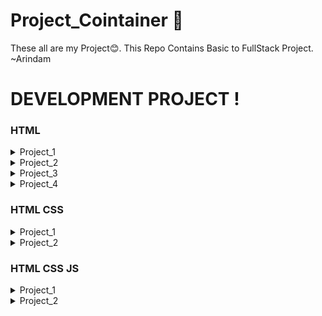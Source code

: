 # Project_Cointainer 🤩
These all are my Project😊.
This Repo Contains Basic to FullStack Project. ~Arindam

# DEVELOPMENT PROJECT !
<div>

### HTML
<details>
    <summary>Project_1</summary>

- [Textual Elegance - HTML Formating](./Textual_Elegance-HTML/)

</details>
<details>
    <summary>Project_2</summary>

- [Student MarkSheet - HTML](./Student_Marksheet-HTML/)

</details>
<details>
    <summary>Project_3</summary>

- [Feedback Form](./Feedback_Form/)

</details>
<details>
    <summary>Project_4</summary>

- [Web Wonder Embeded](./Web_Embeded_Wonder/)

</details>

### HTML CSS
<details>
    <summary>Project_1</summary>

- [Batch Details - HTML,Css](./Student_Marksheet-HTML/)

</details>
<details>
    <summary>Project_2</summary>

- [Log in Form](./Login_form/)

</details>


### HTML CSS JS
<details>
    <summary>Project_1</summary>

- [Dice Game - Motu Patlu](https://github.com/Arindam2003/dicee-game)

</details>

<details>
    <summary>Project_2</summary>

- [Drum Kit - Press Key to Listen](https://github.com/Arindam2003/Drum_Kit)

</details>

















</div>
<br>